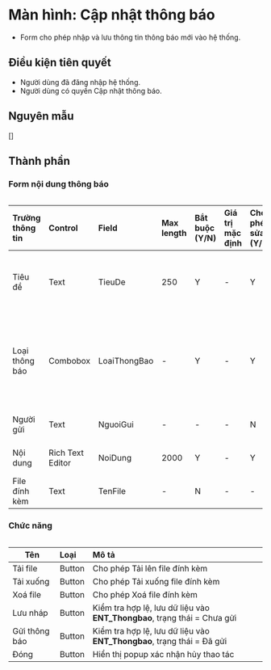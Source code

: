 # Màn hình: Cập nhật thông báo
- Form cho phép nhập và lưu thông tin thông báo mới vào hệ thống.

## Điều kiện tiên quyết
- Người dùng đã đăng nhập hệ thống.
- Người dùng có quyền Cập nhật thông báo.

## Nguyên mẫu
[]

## Thành phần

### Form nội dung thông báo

<div style="overflow-x:auto">
 
| Trường thông tin | Control          | Field        | Max length | Bắt buộc (Y/N) | Giá trị mặc định | Cho phép sửa (Y/N) | Mô tả                                                                            |
| :--------------- | :--------------- | :----------- | :--------- | :------------- | :--------------- | :----------------- | :------------------------------------------------------------------------------- |
| Tiêu đề          | Text             | TieuDe       | 250        | Y              | -                | Y                  | Nhập tiêu đề thông báo, hiển thị trong danh sách và chi tiết                     |
| Loại thông báo   | Combobox         | LoaiThongBao | -          | Y              | -                | Y                  | Chọn Loại thông báo Thông báo nội bộ, Thông báo gửi STP, Thông báo gửi TCHNCCbáo |
| Người gửi        | Text             | NguoiGui     | -          | -              | -                | N                  | Hiển thị tên người tạo thông báo                                                 |
| Nội dung         | Rich Text Editor | NoiDung      | 2000       | Y              | -                | Y                  | Nhập nội dung thông báo                                                          |
| File đính kèm    | Text             | TenFile      | -          | N              | -                | -                  | Hiển thị Tên file đính kèm (**BR5.**)                                            |

### Chức năng

<div style="overflow-x:auto">

| Tên           | Loại   | Mô tả                                                                    |
| ------------- | :----- | :----------------------------------------------------------------------- |
| Tải file      | Button | Cho phép Tải lên file đính kèm                                           |
| Tải xuống     | Button | Cho phép Tải xuống file đính kèm                                         |
| Xoá file      | Button | Cho phép Xoá file đính kèm                                               |
| Lưu nháp      | Button | Kiểm tra hợp lệ, lưu dữ liệu vào **ENT_Thongbao**, trạng thái = Chưa gửi |
| Gửi thông báo | Button | Kiểm tra hợp lệ, lưu dữ liệu vào **ENT_Thongbao**, trạng thái = Đã gửi   |
| Đóng          | Button | Hiển thị popup xác nhận hủy thao tác                                     |
